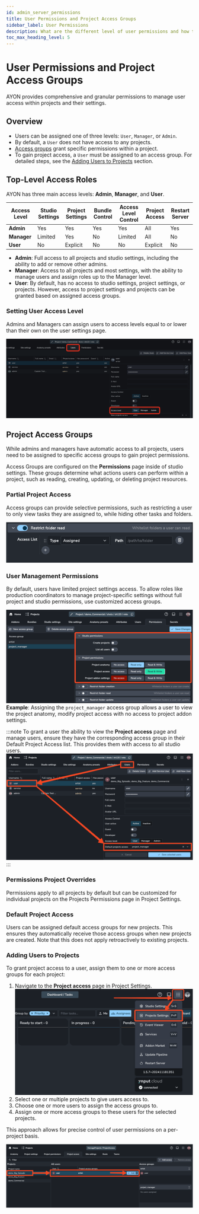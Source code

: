 ```yaml
---
id: admin_server_permissions
title: User Permissions and Project Access Groups
sidebar_label: User Permissions
description: What are the different level of user permissions and how to give users access to projects through access groups.
toc_max_heading_level: 5
---
```


# User Permissions and Project Access Groups

AYON provides comprehensive and granular permissions to manage user access within projects and their settings.

## Overview

-   Users can be assigned one of three levels: `User`, `Manager`, or `Admin`.
-   By default, a `User` does not have access to any projects.
-   [Access groups](#project-access-groups) grant specific permissions within a project.
-   To gain project access, a `User` must be assigned to an access group. For detailed steps, see the [Adding Users to Projects](#adding-users-to-projects) section.

## Top-Level Access Roles

AYON has three main access levels: **Admin**, **Manager**, and **User**.

| Access Level | Studio Settings | Project Settings | Bundle Control | Access Level Control | Project Access | Restart Server |
| ------------ | --------------- | ---------------- | -------------- | -------------------- | -------------- | -------------- |
| **Admin**    | Yes             | Yes              | Yes            | Yes                  | All            | Yes            |
| **Manager**  | Limited         | Yes              | No             | Limited              | All            | No             |
| **User**     | No              | Explicit         | No             | No                   | Explicit       | No             |

-   **Admin**: Full access to all projects and studio settings, including the ability to add or remove other admins.
-   **Manager**: Access to all projects and most settings, with the ability to manage users and assign roles up to the Manager level.
-   **User**: By default, has no access to studio settings, project settings, or projects. However, access to project settings and projects can be granted based on assigned access groups.

### Setting User Access Level

Admins and Managers can assign users to access levels equal to or lower than their own on the user settings page.

![Setting user access level, admin, manager or user](./assets/server/admin/permissions/user_access_level.png)

## Project Access Groups

While admins and managers have automatic access to all projects, users need to be assigned to specific access groups to gain project permissions.

Access Groups are configured on the **Permissions** page inside of studio settings. These groups determine what actions users can perform within a project, such as reading, creating, updating, or deleting project resources.

### Partial Project Access

Access groups can provide selective permissions, such as restricting a user to only view tasks they are assigned to, while hiding other tasks and folders.

![Giving access to only folders and tasks a user is assigned to](./assets/server/admin/permissions/access_group_restrict_by_assigned.png)

### User Management Permissions

By default, users have limited project settings access. To allow roles like production coordinators to manage project-specific settings without full project and studio permissions, use customized access groups.

![Creating an access group with project management permissions](./assets/server/admin/permissions/access_group_project_settings.png)
**Example**: Assigning the `project_manager` access group allows a user to view the project anatomy, modify project access with no access to project addon settings.

:::note
To grant a user the ability to view the **Project access** page and manage users, ensure they have the corresponding access group in their Default Project Access list. This provides them with access to all studio users.
![Giving a user default access groups](./assets/server/admin/permissions/default_access_groups.png)
:::

### Permissions Project Overrides

Permissions apply to all projects by default but can be customized for individual projects on the Projects Permissions page in Project Settings.

### Default Project Access

Users can be assigned default access groups for new projects. This ensures they automatically receive those access groups when new projects are created. Note that this does not apply retroactively to existing projects.

### Adding Users to Projects

To grant project access to a user, assign them to one or more access groups for each project:

1. Navigate to the **Project access** page in Project Settings.
   ![Navigate to Project Settings](./assets/server/admin/project_settings_menu.png)
2. Select one or multiple projects to give users access to.
3. Choose one or more users to assign the access groups to.
4. Assign one or more access groups to these users for the selected projects.

This approach allows for precise control of user permissions on a per-project basis.

![Giving a users access groups](./assets/server/admin/permissions/assigning_access_groups_to_users.png)
